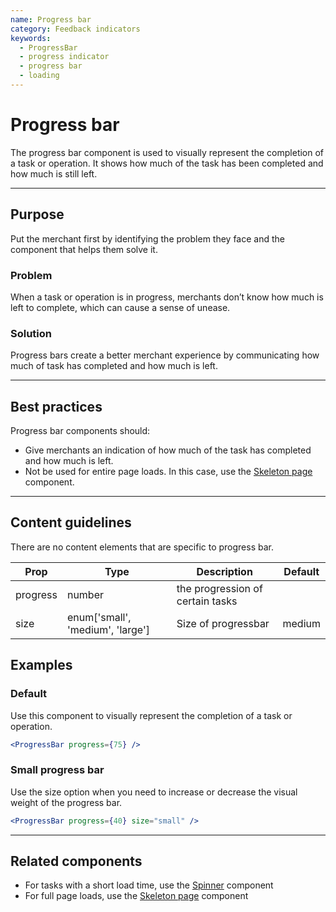 ```yaml
---
name: Progress bar
category: Feedback indicators
keywords:
  - ProgressBar
  - progress indicator
  - progress bar
  - loading
---
```


# Progress bar

The progress bar component is used to visually represent the completion of a task or operation. It shows how much of the task has been completed and how much is still left.

---

## Purpose

Put the merchant first by identifying the problem they face and the component that helps them solve it.

### Problem

When a task or operation is in progress, merchants don’t know how much is left to complete, which can cause a sense of unease.

### Solution

Progress bars create a better merchant experience by communicating how much of task has completed and how much is left.

---

## Best practices

Progress bar components should:

* Give merchants an indication of how much of the task has completed and how much is left.
* Not be used for entire page loads. In this case, use the [Skeleton page](/components/feedback-indicators/skeleton-page) component.

---

## Content guidelines

There are no content elements that are specific to progress bar.

| Prop  | Type   | Description | Default |
| ---   | ---    | ---     | ---     |
| progress | number | the progression of certain tasks |
| size  | enum['small', 'medium', 'large'] | Size of progressbar | medium

## Examples

### Default

Use this component to visually represent the completion of a task or operation.

```jsx
<ProgressBar progress={75} />
```

### Small progress bar

Use the size option when you need to increase or decrease the visual weight of the progress bar.

```jsx
<ProgressBar progress={40} size="small" />
```

---

## Related components

* For tasks with a short load time, use the [Spinner](/components/feedback-indicators/spinner) component
* For full page loads, use the [Skeleton page](/components/feedback-indicators/skeleton-page) component
